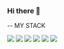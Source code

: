 ### Hi there 👋

<!--
**DevSua/Devsua** is a ✨ _special_ ✨ repository because its `README.md` (this file) appears on your GitHub profile.

Here are some ideas to get you started:

- 🌱 I’m currently learning JavaScript
- 🤔 I’m looking for help with ...
- 💬 Ask me about ...
- 📫 How to reach me: ...
- 😄 Pronouns: ...
- ⚡ Fun fact: ...
-->
--
MY STACK

<img src="https://img.shields.io/badge/HTML5-E34F26?style=flat&logo=html5&logoColor=white"/> <img src="https://img.shields.io/badge/CSS3-1572B6?style=flat&logo=html5&logoColor=white"/> <img src="https://img.shields.io/badge/JavaScript-F7DF1E?style=flat&logo=html5&logoColor=white"/> <img src="https://img.shields.io/badge/MySQL-4479A1?style=flat&logo=html5&logoColor=white"/> <img src="https://img.shields.io/badge/Notion-000000?style=flat&logo=html5&logoColor=white"/> <img src="https://img.shields.io/badge/GitHub-181717?style=flat&logo=html5&logoColor=white"/>
